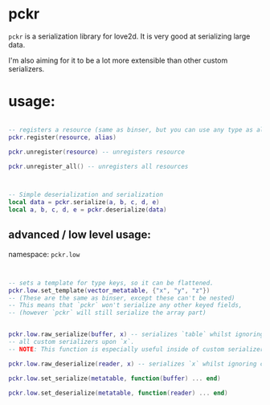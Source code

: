 
# pckr
`pckr` is a serialization library for love2d.
It is very good at serializing large data.

I'm also aiming for it to be a lot more extensible than other custom serializers.



# usage:

```lua

-- registers a resource (same as binser, but you can use any type as alias.)
pckr.register(resource, alias)

pckr.unregister(resource) -- unregisters resource

pckr.unregister_all() -- unregisters all resources



-- Simple deserialization and serialization
local data = pckr.serialize(a, b, c, d, e)
local a, b, c, d, e = pckr.deserialize(data)

```

## advanced / low level usage:
namespace: `pckr.low`
```lua


-- sets a template for type keys, so it can be flattened.
pckr.low.set_template(vector_metatable, {"x", "y", "z"})
-- (These are the same as binser, except these can't be nested)
-- This means that `pckr` won't serialize any other keyed fields, 
-- (however `pckr` will still serialize the array part)


pckr.low.raw_serialize(buffer, x) -- serializes `table` whilst ignoring 
-- all custom serializers upon `x`.
-- NOTE: This function is especially useful inside of custom serializers!

pckr.low.raw_deserialize(reader, x) -- serializes `x` whilst ignoring custom serializers upon `x`.

pckr.low.set_serialize(metatable, function(buffer) ... end)

pckr.low.set_deserialize(metatable, function(reader) ... end)



```

